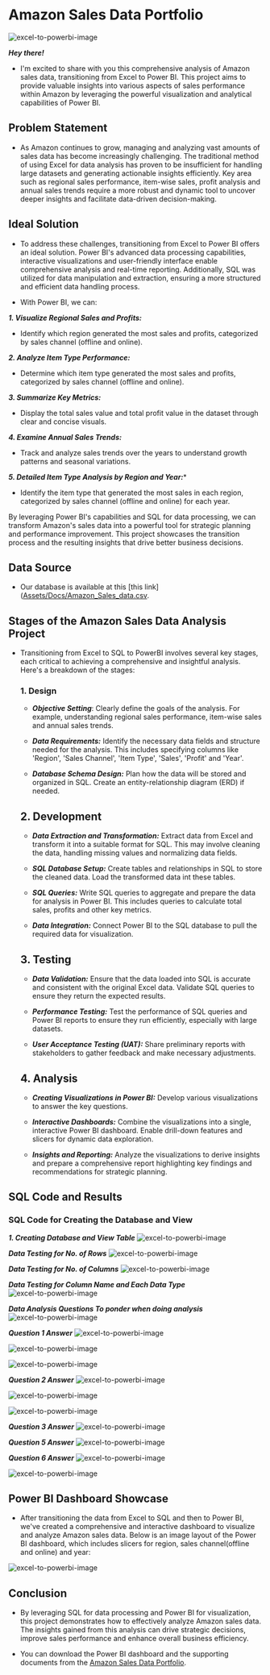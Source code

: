 # Amazon Sales Data Portfolio

![excel-to-powerbi-image](Assets/images/amazon.png)


***Hey there!*** 

- I'm excited to share with you this comprehensive analysis of Amazon sales data, transitioning from Excel to Power BI. This project aims to provide valuable insights into various aspects of sales performance within Amazon by leveraging the powerful visualization and analytical capabilities of Power BI.

## Problem Statement

- As Amazon continues to grow, managing and analyzing vast amounts of sales data has become increasingly challenging. The traditional method of using Excel for data analysis has proven to be insufficient for handling large datasets and generating actionable insights efficiently. Key area such as regional sales performance, item-wise sales, profit analysis and annual sales trends require a more robust and dynamic tool to uncover deeper insights and facilitate data-driven decision-making.

## Ideal Solution 

- To address these challenges, transitioning from Excel to Power BI offers an ideal solution. Power BI's advanced data processing capabilities, interactive visualizations and user-friendly interface enable comprehensive analysis and real-time reporting. Additionally, SQL was utilized for data manipulation and extraction, ensuring a more structured and efficient data handling process. 

- With Power BI, we can:

***1. Visualize Regional Sales and Profits:***

- Identify which region generated the most sales and profits, categorized by sales channel (offline and online).

***2. Analyze Item Type Performance:***

- Determine which item type generated the most sales and profits, categorized by sales channel (offline and online).

***3. Summarize Key Metrics:***

- Display the total sales value and total profit value in the dataset through clear and concise visuals.

***4. Examine Annual Sales Trends:***

- Track and analyze sales trends over the years to understand growth patterns and seasonal variations.

***5. Detailed Item Type Analysis by Region and Year:****

- Identify the item type that generated the most sales in each region, categorized by sales channel (offline and online) for each year.


By leveraging Power BI's capabilities and SQL for data processing, we can transform Amazon's sales data into a powerful tool for strategic planning and performance improvement. This project showcases the transition process and the resulting insights that drive better business decisions.

## Data Source

- Our database is available at this [this link]([Assets/Docs/Amazon_Sales_data.csv](https://github.com/Ryanmugo/Amazon_Sales/tree/main/Assets/Docs).

## Stages of the Amazon Sales Data Analysis Project

- Transitioning from Excel to SQL to PowerBI involves several key stages, each critical to achieving a comprehensive and insightful analysis. Here's a breakdown of the stages:

   ### 1. Design

   - ***Objective Setting***: Clearly define the goals of the analysis. For example, understanding regional sales performance, item-wise sales and annual sales trends.
     
   - ***Data Requirements:*** Identify the necessary data fields and structure needed for the analysis. This includes specifying columns like 'Region', 'Sales Channel', 'Item Type', 'Sales', 'Profit' and 'Year'.

   - ***Database Schema Design:***  Plan how the data will be stored and organized in SQL. Create an entity-relationship diagram (ERD) if needed.

   ## 2. Development

   - ***Data Extraction and Transformation:*** Extract data from Excel and transform it into a suitable format for SQL. This may involve cleaning the data, handling missing values and normalizing data fields.
     
   - ***SQL Database Setup:*** Create tables and relationships in SQL to store the cleaned data. Load the transformed data int these tables.

   - ***SQL Queries:*** Write SQL queries to aggregate and prepare the data for analysis in Power BI. This includes queries to calculate total sales, profits and other key metrics.
 
   - ***Data Integration:*** Connect Power BI to the SQL database to pull the required data for visualization.
 
   ## 3. Testing

    - ***Data Validation:*** Ensure that the data loaded into SQL is accurate and consistent with the original Excel data. Validate SQL queries to ensure they return the expected results.
 
    - ***Performance Testing:*** Test the performance of SQL queries and Power BI reports to ensure they run efficiently, especially with large datasets.
 
    - ***User Acceptance Testing (UAT):*** Share preliminary reports with stakeholders to gather feedback and make necessary adjustments.
 
   ## 4. Analysis

    - ***Creating Visualizations in Power BI:*** Develop various visualizations to answer the key questions.
 
    - ***Interactive Dashboards:*** Combine the visualizations into a single, interactive Power BI dashboard. Enable drill-down features and slicers for dynamic data exploration.
 
    - ***Insights and Reporting:*** Analyze the visualizations to derive insights and prepare a comprehensive report highlighting key findings and recommendations for strategic planning.
  
## SQL Code and Results

### SQL Code for Creating the Database and View

***1. Creating Database and View Table***
![excel-to-powerbi-image](Assets/images/DatabaseandTable.png)

***Data Testing for No. of Rows***
![excel-to-powerbi-image](Assets/images/no_of_rows.png)

***Data Testing for No. of Columns***
![excel-to-powerbi-image](Assets/images/no_of_columns.png)

***Data Testing for Column Name and Each Data Type***
![excel-to-powerbi-image](Assets/images/dataType.png)

***Data Analysis Questions To ponder when doing analysis***
![excel-to-powerbi-image](Assets/images/analysisQns.png)

***Question 1 Answer***
![excel-to-powerbi-image](Assets/images/regions.png)

![excel-to-powerbi-image](Assets/images/regionsoff.png)

![excel-to-powerbi-image](Assets/images/regionson.png)

***Question 2 Answer***
![excel-to-powerbi-image](Assets/images/items.png)

![excel-to-powerbi-image](Assets/images/itemson.png)

![excel-to-powerbi-image](Assets/images/itemsoff.png)

***Question 3 Answer***
![excel-to-powerbi-image](Assets/images/totalSales.png)

***Question 5 Answer***
![excel-to-powerbi-image](Assets/images/annualsales.png)

***Question 6 Answer***
![excel-to-powerbi-image](Assets/images/itemtypes.png)

![excel-to-powerbi-image](Assets/images/itemtypeoff.png)


## Power BI Dashboard Showcase 

- After transitioning the data from Excel to SQL and then to Power BI, we've created a comprehensive and interactive dashboard to visualize and analyze Amazon sales data. Below is an image layout of the Power BI dashboard, which includes slicers for region, sales channel(offline and online) and year:

![excel-to-powerbi-image](Assets/images/AmazonDashboard.png)


## Conclusion

- By leveraging SQL for data processing and Power BI for visualization, this project demonstrates how to effectively analyze Amazon sales data. The insights gained from this analysis can drive strategic decisions, improve sales performance and enhance overall business efficiency.

- You can download the Power BI dashboard and the supporting documents from the [Amazon Sales Data Portfolio](https://github.com/Ryanmugo/Amazon_Sales/tree/main/Assets/Docs/Amazon_Sales_Data.pbix).
